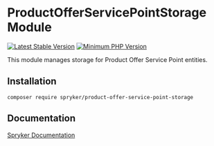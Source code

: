 # ProductOfferServicePointStorage Module
[![Latest Stable Version](https://poser.pugx.org/spryker/product-offer-service-point-storage/v/stable.svg)](https://packagist.org/packages/spryker/product-offer-service-point-storage)
[![Minimum PHP Version](https://img.shields.io/badge/php-%3E%3D%208.1-8892BF.svg)](https://php.net/)

This module manages storage for Product Offer Service Point entities.

## Installation

```
composer require spryker/product-offer-service-point-storage
```

## Documentation

[Spryker Documentation](https://docs.spryker.com)
